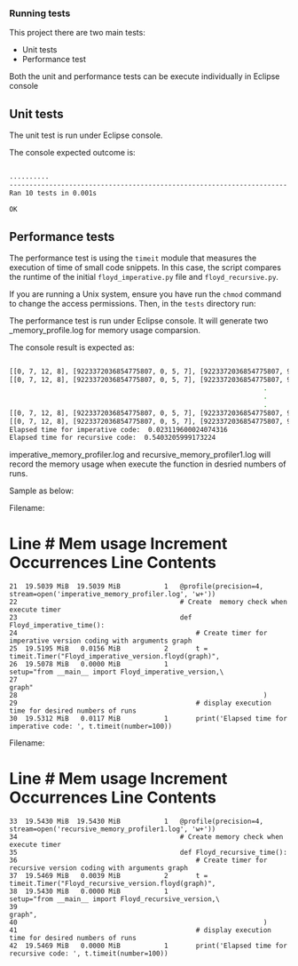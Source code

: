### Running tests

This project there are two main tests:

- Unit tests
- Performance test

Both the unit and performance tests can be execute individually in Eclipse console


## Unit tests

The unit test is run under Eclipse console. 


The console expected outcome is:

```bash

..........
----------------------------------------------------------------------
Ran 10 tests in 0.001s

OK

```


## Performance tests

The performance test is using the `timeit` module that measures the execution
of time of small code snippets. In this case, the script compares the runtime
of the initial `floyd_imperative.py` file and `floyd_recursive.py`.

If you are running a Unix system, ensure you have run the `chmod` command to
change the access permissions. Then, in the `tests` directory run:


The performance test is run under Eclipse console. It will generate two <name>_memory_profile.log for memory usage comparsion.

The console result is expected as:

```bash

[[0, 7, 12, 8], [9223372036854775807, 0, 5, 7], [9223372036854775807, 9223372036854775807, 0, 2], [9223372036854775807, 9223372036854775807, 9223372036854775807, 0]]
[[0, 7, 12, 8], [9223372036854775807, 0, 5, 7], [9223372036854775807, 9223372036854775807, 0, 2], [9223372036854775807, 9223372036854775807, 9223372036854775807, 0]]
                                                                .
                                                                .	
                                                                .
[[0, 7, 12, 8], [9223372036854775807, 0, 5, 7], [9223372036854775807, 9223372036854775807, 0, 2], [9223372036854775807, 9223372036854775807, 9223372036854775807, 0]]															
[[0, 7, 12, 8], [9223372036854775807, 0, 5, 7], [9223372036854775807, 9223372036854775807, 0, 2], [9223372036854775807, 9223372036854775807, 9223372036854775807, 0]]
Elapsed time for imperative code:  0.023119600024074316
Elapsed time for recursive code:  0.5403205999173224

```

imperative_memory_profiler.log and recursive_memory_profiler1.log will record the memory usage when execute the function in desried numbers of runs.

Sample as below:

Filename: 

Line #    Mem usage    Increment  Occurrences   Line Contents
=============================================================
    21  19.5039 MiB  19.5039 MiB           1   @profile(precision=4, stream=open('imperative_memory_profiler.log', 'w+'))
    22                                         # Create  memory check when execute timer
    23                                         def Floyd_imperative_time():
    24                                             # Create timer for imperative version coding with arguments graph
    25  19.5195 MiB   0.0156 MiB           2       t = timeit.Timer("Floyd_imperative_version.floyd(graph)",
    26  19.5078 MiB   0.0000 MiB           1                        setup="from __main__ import Floyd_imperative_version,\
    27                                                               graph"
    28                                                              )
    29                                             # display execution time for desired numbers of runs
    30  19.5312 MiB   0.0117 MiB           1       print('Elapsed time for imperative code: ', t.timeit(number=100))


Filename: 

Line #    Mem usage    Increment  Occurrences   Line Contents
=============================================================
    33  19.5430 MiB  19.5430 MiB           1   @profile(precision=4, stream=open('recursive_memory_profiler1.log', 'w+'))
    34                                         # Create memory check when execute timer
    35                                         def Floyd_recursive_time():
    36                                             # Create timer for recursive version coding with arguments graph
    37  19.5469 MiB   0.0039 MiB           2       t = timeit.Timer("Floyd_recursive_version.floyd(graph)",
    38  19.5430 MiB   0.0000 MiB           1                        setup="from __main__ import Floyd_recursive_version,\
    39                                                               graph",
    40                                                              )
    41                                             # display execution time for desired numbers of runs
    42  19.5469 MiB   0.0000 MiB           1       print('Elapsed time for recursive code: ', t.timeit(number=100))


